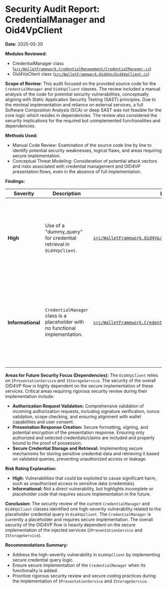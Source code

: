 # Security Audit Report: CredentialManager and Oid4VpClient

**Date:** 2025-05-20

**Modules Reviewed:**
- CredentialManager class ([`src/WalletFramework.CredentialManagement/CredentialManager.cs`](src/WalletFramework.CredentialManagement/CredentialManager.cs))
- Oid4VpClient class ([`src/WalletFramework.Oid4Vp/Oid4VpClient.cs`](src/WalletFramework.Oid4Vp/Oid4VpClient.cs))

**Scope of Review:**
This audit focused on the provided source code for the `CredentialManager` and `Oid4VpClient` classes. The review included a manual analysis of the code for potential security vulnerabilities, conceptually aligning with Static Application Security Testing (SAST) principles. Due to the minimal implementation and reliance on external services, a full Software Composition Analysis (SCA) or deep SAST was not feasible for the core logic which resides in dependencies. The review also considered the security implications for the required but unimplemented functionalities and dependencies.

**Methods Used:**
- Manual Code Review: Examination of the source code line by line to identify potential security weaknesses, logical flaws, and areas requiring secure implementation.
- Conceptual Threat Modeling: Consideration of potential attack vectors and risks associated with credential management and OID4VP presentation flows, even in the absence of full implementation.

**Findings:**

| Severity      | Description                                                                                                                               | Location                                                              | Recommendations                                                                                                                                                                                                                            |
|---------------|-------------------------------------------------------------------------------------------------------------------------------------------|-----------------------------------------------------------------------|--------------------------------------------------------------------------------------------------------------------------------------------------------------------------------------------------------------------------------------------|
| **High**      | Use of a "dummy_query" for credential retrieval in `Oid4VpClient`.                                                                        | [`src/WalletFramework.Oid4Vp/Oid4VpClient.cs:32`](src/WalletFramework.Oid4Vp/Oid4VpClient.cs:32) | Replace the dummy query with robust logic that securely parses the `authorizationRequest` to determine required credentials and queries the `IStorageService` based on validated requirements. Implement strict access controls. |
| **Informational** | `CredentialManager` class is a placeholder with no functional implementation.                                                             | [`src/WalletFramework.CredentialManagement/CredentialManager.cs`](src/WalletFramework.CredentialManagement/CredentialManager.cs) | Implement secure credential management functionalities, including storage, retrieval, and lifecycle management, adhering to secure coding practices and relevant standards (e.g., using secure storage mechanisms).                 |

**Areas for Future Security Focus (Dependencies):**
The `Oid4VpClient` relies on `IPresentationService` and `IStorageService`. The security of the overall OID4VP flow is highly dependent on the secure implementation of these services. Critical areas requiring rigorous security review during their implementation include:
-   **Authorization Request Validation:** Comprehensive validation of incoming authorization requests, including signature verification, nonce validation, scope checking, and ensuring alignment with wallet capabilities and user consent.
-   **Presentation Response Creation:** Secure formatting, signing, and potential encryption of the presentation response. Ensuring only authorized and selected credentials/claims are included and properly bound to the proof of possession.
-   **Secure Credential Storage and Retrieval:** Implementing secure mechanisms for storing sensitive credential data and retrieving it based on validated queries, preventing unauthorized access or leakage.

**Risk Rating Explanation:**
-   **High:** Vulnerabilities that could be exploited to cause significant harm, such as unauthorized access to sensitive data (credentials).
-   **Informational:** Not a direct vulnerability, but highlights incomplete or placeholder code that requires secure implementation in the future.

**Conclusion:**
The security review of the current `CredentialManager` and `Oid4VpClient` classes identified one high-severity vulnerability related to the placeholder credential query in `Oid4VpClient`. The `CredentialManager` is currently a placeholder and requires secure implementation. The overall security of the OID4VP flow is heavily dependent on the secure implementation of the injected services (`IPresentationService` and `IStorageService`).

**Recommendations Summary:**
-   Address the high-severity vulnerability in `Oid4VpClient` by implementing secure credential query logic.
-   Ensure secure implementation of the `CredentialManager` when its functionality is added.
-   Prioritize rigorous security review and secure coding practices during the implementation of `IPresentationService` and `IStorageService`.
